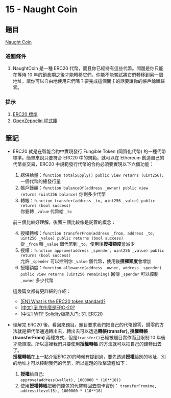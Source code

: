 # 15 - Naught Coin

## 題目
[Naught Coin](https://ethernaut.openzeppelin.com/level/0x80934BE6B8B872B364b470Ca30EaAd8AEAC4f63F)

### 通關條件
1. NaughtCoin 是一種 ERC20 代幣，而且你已經持有這些代幣。問題是你只能在等待 10 年的鎖倉期之後才能轉移它們。你能不能嘗試將它們轉移到另一個地址，讓你可以自由地使用它們嗎？要完成這個關卡的話要讓你的帳戶餘額歸零。
### 提示
1. [ERC20 標準](https://github.com/ethereum/ercs/blob/master/ERCS/erc-20.md)
2. [OpenZeppelin 程式庫](https://github.com/OpenZeppelin/zeppelin-solidity/tree/master/contracts)

## 筆記
- ERC20 就是在智能合約中實現發行 Fungible Token (同質化代幣) 的一種代幣標準。簡單來說只要符合 ERC20 中的規範，就可以在 Ethereum 創造自己的代幣並交易，ERC20 中規範發行代幣的合約必須要實現以下六個功能：
  1. 總供給量：`function totalSupply() public view returns (uint256);`  
  一個代幣的總發行量
  2. 帳戶餘額：`function balanceOf(address _owner) public view returns (uint256 balance)` 
  你剩多少代幣
  3. 轉帳：`function transfer(address _to, uint256 _value) public returns (bool success)`  
  你要轉 `_value` 代幣給 `_to`
  
  前三個比較好理解，後面三個比較像是託管的概念：
  
  4. 授權轉帳：`function transferFrom(address _from, address _to, uint256 _value) public returns (bool success)`  
  從 `_from` 轉 `_value` 個代幣到 `_to`，使用後**授權額度**會減少
  5. 授權：`function approve(address _spender, uint256 _value) public returns (bool success)`  
  允許 `_spender` 可以控制你 `_value` 個代幣，使用後**授權額度**會增加
  6. 授權額度：`function allowance(address _owner, address _spender) public view returns (uint256 remaining)`
  回傳 `_spender` 可以控制 `_owner` 多少代幣

  這幾篇文都有更詳細的介紹：
    - [[EN] What is the ERC20 token standard?](https://www.bitpanda.com/academy/en/lessons/what-is-the-erc20-token-standard/)
    - [[中文] 到底什麼是ERC-20?](https://medium.com/myethacademy/%E5%88%B0%E5%BA%95%E4%BB%80%E9%BA%BC%E6%98%AFerc-20-49d052e8d290)
    - [[中文] WTF Solidity极简入门: 31. ERC20](https://github.com/AmazingAng/WTF-Solidity/tree/main/31_ERC20)
- 理解完 ERC20 後，看回來題目。題目要求我們把自己的代幣歸零，歸零的方法就是把代幣通通轉出去，轉出去可以透過**轉帳(transfer), 授權轉帳(transferFrom)** 兩種方式，但是`transfer()`已經被題目實作而且限制 10 年後才能領取。所以這裡我們只要使用**授權轉帳**  的方法就可以把自己的錢轉出去了。  
**授權轉帳**在上一點介紹ERC20的時候有提到過，要先透過**授權**給別的地址，別的地址才可以控制我們的代幣，所以這題的攻擊流程如下：  
  1. **授權**給自己:  
  `approve(address(wallet), 1000000 * (10**18))`
  2. 使用**授權轉帳**把我們錢包的代幣轉回去關卡實例：  `transferFrom(me, address(level15), 1000000 * (10**18)`  